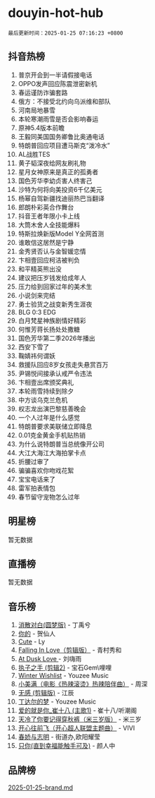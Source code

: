 # douyin-hot-hub

`最后更新时间：2025-01-25 07:16:23 +0800`

## 抖音热榜

1. 普京开会到一半请假接电话
1. OPPO发声回应陈震泄密新机
1. 春运谨防诈骗套路
1. 俄方：不接受北约向乌派维和部队
1. 河南局地暴雪
1. 本轮寒潮雨雪是否会影响春运
1. 原神5.4版本前瞻
1. 王毅同美国国务卿鲁比奥通电话
1. 特朗普回应项目遭马斯克“泼冷水”
1. AL战胜TES
1. 黄子韬深夜给网友刷礼物
1. 星月女神原来是真正的孤勇者
1. 国色芳华李幼贞害人终害己
1. 沙特为何将向美投资6千亿美元
1. 杨幂自驾新疆找迪丽热巴当翻译
1. 郎朗朴彩英合作舞台
1. 抖音王者年限小卡上线
1. 大筒木舍人全技能爆料
1. 特斯拉焕新版Model Y全网首测
1. 谁敢信这居然是宁静
1. 金秀贤否认与金智媛恋情
1. 卞相壹回应柯洁被判负
1. 和平精英熊出没
1. 建议把压岁钱发给成年人
1. 压力给到回家过年的美术生
1. 小说剑来完结
1. 勇士验货之战变新秀生涯夜
1. BLG 0:3 EDG
1. 白月梵星神族剧情好精彩
1. 何惟芳蒋长扬处处撒糖
1. 国色芳华第二季2026年播出
1. 西安下雪了
1. 鞠婧祎何谓妖
1. 救援队回应8岁女孩走失悬赏百万
1. 尹锡悦间接承认戒严令违法
1. 卞相壹出席颁奖典礼
1. 本轮雨雪持续到除夕
1. 中方谈乌克兰危机
1. 权志龙出演巴黎慈善晚会
1. 一个人过年是什么感觉
1. 特朗普要求美联储立即降息
1. 0.01克金黄金手机贴热销
1. 为什么说特朗普当总统像开公司
1. 大江大海江大海拍掌卡点
1. 折腰过审了
1. 骗骗喜欢你吻戏花絮
1. 宝宝电话来了
1. 雷军拍表情包
1. 春节留守宠物怎么过年

## 明星榜

暂无数据

## 直播榜

暂无数据

## 音乐榜

1. [消散对白(圆梦版)](https://sf5-hl-cdn-tos.douyinstatic.com/obj/tos-cn-ve-2774/og4jB5I5IizzoZVAAAzWgBMAsMDWoArfwBOiFs) - 丁禹兮
1. [你的](https://sf5-hl-cdn-tos.douyinstatic.com/obj/tos-cn-ve-2774/oYuIeKf42jB7sEV6B2upMdpYAgfrQWj0FeRegh) - 贺仙人
1. [Cute](https://sf6-cdn-tos.douyinstatic.com/obj/tos-cn-ve-2774/o4IbIzHWKAAB4wsS5qMBRiiAlEBGTpQRNfFvuo) - Ly
1. [Falling In Love（剪辑版）](https://sf5-hl-cdn-tos.douyinstatic.com/obj/tos-cn-ve-2774/o8ajpA8zzgBPahbBIO8AcKGBLJezFCRd1wfP9f) - 青村秀和
1. [ At Dusk  Love ](https://sf5-hl-cdn-tos.douyinstatic.com/obj/tos-cn-ve-2774/o8CrpCf5CaYgI4ZrtQgMQAFEfuGqNnRSDQAPBc) - 刘嗨雨
1. [执子之手 (剪辑2)](https://sf5-hl-cdn-tos.douyinstatic.com/obj/tos-cn-ve-2774/oUoZLQjCc31XzqsBnBQUNgeKtYPBcgbFDwtfcu) - 宝石Gem\哩哩
1. [Winter Wishlist](https://sf5-hl-cdn-tos.douyinstatic.com/obj/tos-cn-ve-2774/oIIgUOeamCFCVAzxN6MFRLIBlLGpUqQxeeHrLE) - Youzee Music
1. [小美满（电影《热辣滚烫》热辣陪伴曲）](https://sf5-hl-cdn-tos.douyinstatic.com/obj/tos-cn-ve-2774/o0GAn2lSgfZIDUgtevCGDQYnFg4CwnrBaxbTZL) - 周深
1. [无感 (剪辑版)](https://sf5-hl-cdn-tos.douyinstatic.com/obj/tos-cn-ve-2774/o0eIsUzJBDlQaQFC5OFlgbMEZC1TFYBftOBn6p) - 江辰
1. [丁达尔的梦](https://sf5-hl-cdn-tos.douyinstatic.com/obj/tos-cn-ve-2774/oMU3WirUZBVQkAC9ccG5P2IQirziZM2RTInUY) - Youzee Music
1. [爱的就是你_崔十八 (主歌1)](https://sf5-hl-cdn-tos.douyinstatic.com/obj/tos-cn-ve-2774/oI5BO5DhFZ6UTcNCnZaOCBLtZ7WIMQGfgnXf5E) - 崔十八/听潮阁
1. [天冷了你要记得穿秋裤（米三岁版）](https://sf5-hl-cdn-tos.douyinstatic.com/obj/tos-cn-ve-2774/oQlIwVIDWiZ6BQilAorS7MA0AgCkQDvcZAdm1) - 米三岁
1. [开心往前飞（开心超人联盟主题曲）](https://sf5-hl-cdn-tos.douyinstatic.com/obj/tos-cn-ve-2774/9d8fb7c82cf1421fb93a9fe925275e0a) - VIVI
1. [春娇与志明](https://sf5-hl-cdn-tos.douyinstatic.com/obj/tos-cn-ve-2774/e530d8fceb7044b39707d7f9ff54add1) - 街道办,欧阳耀莹
1. [只你(直到幸福能触手可及)](https://sf5-hl-cdn-tos.douyinstatic.com/obj/tos-cn-ve-2774/o0lBkRDzFTeaVSUz3ZZSCBVtZ5DIMQGfgmEAuE) - 颜人中

## 品牌榜

[2025-01-25-brand.md](2025-01-25-brand.md)
